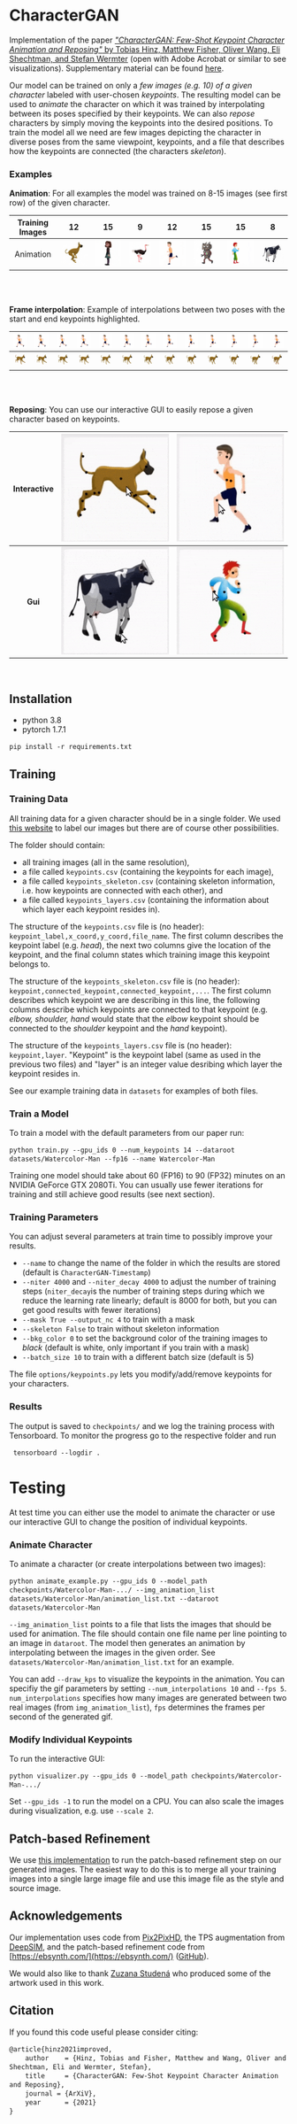 # CharacterGAN

Implementation of the paper [*"CharacterGAN: Few-Shot Keypoint Character Animation and Reposing"* by Tobias Hinz, Matthew Fisher, Oliver Wang, Eli Shechtman, and Stefan Wermter](google.com) (open with Adobe Acrobat or similar to see visualizations). Supplementary material can be found [here](google.com).

Our model can be trained on only a *few images (e.g. 10) of a given character* labeled with user-chosen *keypoints*.
The resulting model can be used to *animate* the character on which it was trained by interpolating between its poses specified by their keypoints.
We can also *repose* characters by simply moving the keypoints into the desired positions.
To train the model all we need are few images depicting the character in diverse poses from the same viewpoint, keypoints, and a file that describes how the keypoints are connected (the characters *skeleton*).

### Examples

**Animation**: For all examples the model was trained on 8-15 images (see first row) of the given character.

Training Images |  12         |  15          |  9         |  12          |  15         |  15          |  8
:-------------------------:|:-------------------------:|:-------------------------:|:-------------------------:|:-------------------------:|:-------------------------:|:-------------------------:|:-------------------------:
Animation |  ![dog_animation](gifs/dog.gif) |  ![maddy_animation](gifs/maddy.gif) |  ![ostrich_animation](gifs/ostrich.gif) |  ![man_animation](gifs/stock_man.gif) |  ![robot_animation](gifs/evans.gif) |  ![man_animation](gifs/watercolor_man.gif) |  ![cow_animation](gifs/cow.gif)

<br/><br/>

**Frame interpolation**: Example of interpolations between two poses with the start and end keypoints highlighted.<br />

![man](interpolations/Man/kp_pm_gen_img_0000.jpg) |  ![man](interpolations/Man/pm_gen_img_0000.jpg) |  ![man](interpolations/Man/pm_gen_img_0001.jpg) |   ![man](interpolations/Man/pm_gen_img_0002.jpg) |   ![man](interpolations/Man/pm_gen_img_0003.jpg) |   ![man](interpolations/Man/pm_gen_img_0004.jpg) |   ![man](interpolations/Man/pm_gen_img_0005.jpg) |   ![man](interpolations/Man/pm_gen_img_0006.jpg) |   ![man](interpolations/Man/pm_gen_img_0007.jpg) |   ![man](interpolations/Man/pm_gen_img_0008.jpg) |   ![man](interpolations/Man/pm_gen_img_0009.jpg) |  ![man](interpolations/Man/pm_gen_img_0010.jpg)  |   ![man](interpolations/Man/kp_pm_gen_img_0010.jpg)
:-------------------------:|:-------------------------:|:-------------------------:|:-------------------------:|:-------------------------:|:-------------------------:|:-------------------------:|:-------------------------:|:-------------------------:|:-------------------------:|:-------------------------:|:-------------------------:|:-------------------------:
![dog](interpolations/Dog/kp_pm_gen_img_0000.jpg) |  ![dog](interpolations/Dog/pm_gen_img_0000.jpg) |  ![dog](interpolations/Dog/pm_gen_img_0001.jpg) |   ![dog](interpolations/Dog/pm_gen_img_0002.jpg) |   ![dog](interpolations/Dog/pm_gen_img_0003.jpg) |   ![dog](interpolations/Dog/pm_gen_img_0004.jpg) |   ![dog](interpolations/Dog/pm_gen_img_0005.jpg) |   ![dog](interpolations/Dog/pm_gen_img_0006.jpg) |   ![dog](interpolations/Dog/pm_gen_img_0007.jpg) |   ![dog](interpolations/Dog/pm_gen_img_0008.jpg) |   ![dog](interpolations/Dog/pm_gen_img_0009.jpg) |  ![dog](interpolations/Dog/pm_gen_img_0010.jpg)  |   ![dog](interpolations/Dog/kp_pm_gen_img_0010.jpg)

<br/><br/>

**Reposing**: You can use our interactive GUI to easily repose a given character based on keypoints.

Interactive |![dog_gui](gifs/gui_dog.gif) | ![man_gui](gifs/gui_stock_man.gif)
:-------------------------:|:-------------------------:|:-------------------------:
**Gui** | ![cow_gui](gifs/gui_cow.gif) | ![man_gui](gifs/gui_watercolor_man.gif)

<br/>

## Installation

- python 3.8
- pytorch 1.7.1

```
pip install -r requirements.txt
```

## Training

### Training Data
All training data for a given character should be in a single folder.
We used [this website](https://www.makesense.ai/) to label our images but there are of course other possibilities.

The folder should contain:
* all training images (all in the same resolution),
* a file called `keypoints.csv` (containing the keypoints for each image),
* a file called `keypoints_skeleton.csv` (containing skeleton information, i.e. how keypoints are connected with each other), and
* a file called `keypoints_layers.csv` (containing the information about which layer each keypoint resides in).

The structure of the `keypoints.csv` file is (no header): `keypoint_label,x_coord,y_coord,file_name`.
The first column describes the keypoint label (e.g. *head*), the next two columns give the location of the keypoint, and the final column states which training image this keypoint belongs to.

The structure of the `keypoints_skeleton.csv` file is (no header): `keypoint,connected_keypoint,connected_keypoint,...`.
The first column describes which keypoint we are describing in this line, the following columns describe which keypoints are connected to that keypoint (e.g. *elbow, shoulder, hand* would state that the *elbow* keypoint should be connected to the *shoulder* keypoint and the *hand* keypoint).

The structure of the `keypoints_layers.csv` file is (no header): `keypoint,layer`.
"Keypoint" is the keypoint label (same as used in the previous two files) and "layer" is an integer value desribing which layer the keypoint resides in.

See our example training data in `datasets` for examples of both files.

### Train a Model
To train a model with the default parameters from our paper run:

```
python train.py --gpu_ids 0 --num_keypoints 14 --dataroot datasets/Watercolor-Man --fp16 --name Watercolor-Man
```

Training one model should take about 60 (FP16) to 90 (FP32) minutes on an NVIDIA GeForce GTX 2080Ti.
You can usually use fewer iterations for training and still achieve good results (see next section).

### Training Parameters
You can adjust several parameters at train time to possibly improve your results.

* `--name` to change the name of the folder in which the results are stored (default is `CharacterGAN-Timestamp`)
* `--niter 4000` and `--niter_decay 4000` to adjust the number of training steps (`niter_decay`is the number of training steps during which we reduce the learning rate linearly; default is 8000 for both, but you can get good results with fewer iterations)
* `--mask True --output_nc 4` to train with a mask
* `--skeleton False` to train without skeleton information
* `--bkg_color 0` to set the background color of the training images to *black* (default is white, only important if you train with a mask)
* `--batch_size 10` to train with a different batch size (default is 5)

The file `options/keypoints.py` lets you modify/add/remove keypoints for your characters.

### Results
The output is saved to `checkpoints/` and we log the training process with Tensorboard.
To monitor the progress go to the respective folder and run

```
 tensorboard --logdir .
```

# Testing
At test time you can either use the model to animate the character or use our interactive GUI to change the position of individual keypoints.

### Animate Character
To animate a character (or create interpolations between two images):

```
python animate_example.py --gpu_ids 0 --model_path checkpoints/Watercolor-Man-.../ --img_animation_list datasets/Watercolor-Man/animation_list.txt --dataroot datasets/Watercolor-Man
```

`--img_animation_list` points to a file that lists the images that should be used for animation. The file should contain one file name per line pointing to an image in `dataroot`. The model then generates an animation by interpolating between the images in the given order. See `datasets/Watercolor-Man/animation_list.txt` for an example.

You can add `--draw_kps` to visualize the keypoints in the animation.
You can specifiy the gif parameters by setting `--num_interpolations 10` and `--fps 5`.
`num_interpolations` specifies how many images are generated between two real images (from `img_animation_list`), `fps` determines the frames per second of the generated gif.

### Modify Individual Keypoints
To run the interactive GUI:

```
python visualizer.py --gpu_ids 0 --model_path checkpoints/Watercolor-Man-.../
```

Set `--gpu_ids -1` to run the model on a CPU.
You can also scale the images during visualization, e.g. use `--scale 2`.

## Patch-based Refinement
We use [this implementation](https://github.com/jamriska/ebsynth) to run the patch-based refinement step on our generated images.
The easiest way to do this is to merge all your training images into a single large image file and use this image file as the style and source image.

## Acknowledgements
Our implementation uses code from [Pix2PixHD](https://github.com/NVIDIA/pix2pixHD), the TPS augmentation from [DeepSIM](https://github.com/eliahuhorwitz/DeepSIM), and the patch-based refinement code from [https://ebsynth.com/](https://ebsynth.com/) ([GitHub](https://github.com/jamriska/ebsynth)).

We would also like to thank [Zuzana Studená](https://artemisfilm.webnode.com/) who produced some of the artwork used in this work.

## Citation
If you found this code useful please consider citing:

```
@article{hinz2021improved,
    author    = {Hinz, Tobias and Fisher, Matthew and Wang, Oliver and Shechtman, Eli and Wermter, Stefan},
    title     = {CharacterGAN: Few-Shot Keypoint Character Animation and Reposing},
    journal = {ArXiV},
    year      = {2021}
}
```
